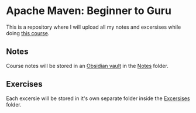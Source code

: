 # Apache Maven: Beginner to Guru
This is a repository where I will upload all my notes and excersises while doing [this course](https://www.udemy.com/course/apache-maven-beginner-to-guru/).

## Notes
Course notes will be stored in an [Obsidian vault](https://obsidian.md/) in the [Notes](Notes) folder.

## Exercises
Each excersie will be stored in it's own separate folder inside the [Excersises](Exercises) folder.
